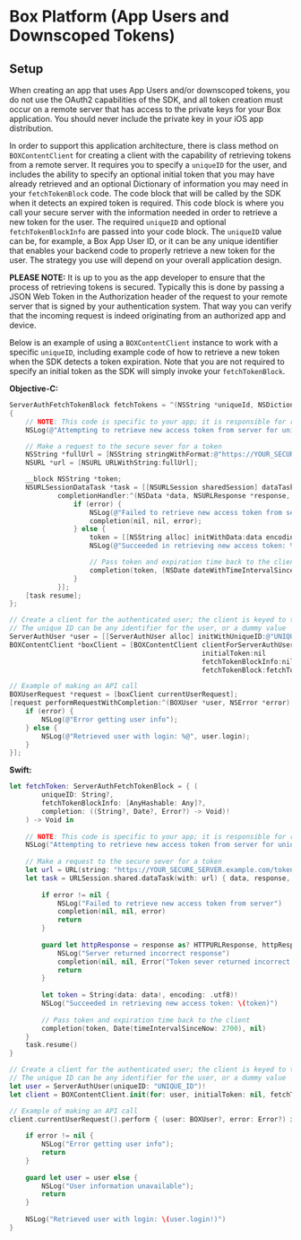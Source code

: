 Box Platform (App Users and Downscoped Tokens)
==============================================

Setup
-----

When creating an app that uses App Users and/or downscoped tokens, you do not use the OAuth2 capabilities of the SDK,
and all token creation must occur on a remote server that has access to the private keys for your Box application.  You
should never include the private key in your iOS app distribution.

In order to support this application architecture, there is class method on `BOXContentClient` for creating a client
with the capability of retrieving tokens from a remote server. It requires you to specify a `uniqueID` for the user, and
includes the ability to specify an optional initial token that you may have already retrieved and an optional Dictionary
of information you may need in your `fetchTokenBlock` code. The code block that will be called by the SDK when it
detects an expired token is required.  This code block is where you call your secure server with the information needed
in order to retrieve a new token for the user. The required `uniqueID` and optional `fetchTokenBlockInfo` are passed
into your code block. The `uniqueID` value can be, for example, a Box App User ID, or it can be any unique identifier
that enables your backend code to properly retrieve a new token for the user. The strategy you use will depend on your
overall application design.

__PLEASE NOTE:__ It is up to you as the app developer to ensure that the process of retrieving tokens is secured.
Typically this is done by passing a JSON Web Token in the Authorization header of the request to your remote server
that is signed by your authentication system.  That way you can verify that the incoming request is indeed originating
from an authorized app and device.

Below is an example of using a `BOXContentClient` instance to work with a specific `uniqueID`, including example code of
how to retrieve a new token when the SDK detects a token expiration. Note that you are not required to specify an
initial token as the SDK will simply invoke your `fetchTokenBlock`.

__Objective-C:__
```objectivec
ServerAuthFetchTokenBlock fetchTokens = ^(NSString *uniqueId, NSDictionary *fetchTokenBlockInfo, void (^completion)(NSString *, NSDate *, NSError *))
{
    // NOTE: This code is specific to your app; it is responsible for retrieving new tokens from a secure server
    NSLog(@"Attempting to retrieve new access token from server for uniqueId: %@", uniqueId);

    // Make a request to the secure sever for a token
    NSString *fullUrl = [NSString stringWithFormat:@"https://YOUR_SECURE_SERVER.example.com/token?id=%@", uniqueId];
    NSURL *url = [NSURL URLWithString:fullUrl];

    __block NSString *token;
    NSURLSessionDataTask *task = [[NSURLSession sharedSession] dataTaskWithURL:url
            completionHandler:^(NSData *data, NSURLResponse *response, NSError *error) {
                if (error) {
                    NSLog(@"Failed to retrieve new access token from server");
                    completion(nil, nil, error);
                } else {
                    token = [[NSString alloc] initWithData:data encoding:NSUTF8StringEncoding];
                    NSLog(@"Succeeded in retrieving new access token: %@", token);

                    // Pass token and expiration time back to the client
                    completion(token, [NSDate dateWithTimeIntervalSinceNow:2700], nil);
                }
            }];
    [task resume];
};

// Create a client for the authenticated user; the client is keyed to that user's unique ID for caching purposes
// The unique ID can be any identifier for the user, or a dummy value
ServerAuthUser *user = [[ServerAuthUser alloc] initWithUniqueID:@"UNIQUE_ID"];
BOXContentClient *boxClient = [BOXContentClient clientForServerAuthUser:user
                                                initialToken:nil
                                                fetchTokenBlockInfo:nil
                                                fetchTokenBlock:fetchTokens];

// Example of making an API call
BOXUserRequest *request = [boxClient currentUserRequest];
[request performRequestWithCompletion:^(BOXUser *user, NSError *error) {
    if (error) {
        NSLog(@"Error getting user info");
    } else {
        NSLog(@"Retrieved user with login: %@", user.login);
    }
}];
```

__Swift:__
```swift
let fetchToken: ServerAuthFetchTokenBlock = { (
        uniqueID: String?,
        fetchTokenBlockInfo: [AnyHashable: Any]?,
        completion: ((String?, Date?, Error?) -> Void)!
    ) -> Void in
    
    // NOTE: This code is specific to your app; it is responsible for retrieving new tokens from a secure server
    NSLog("Attempting to retrieve new access token from server for unique ID: \(uniqueID)");
    
    // Make a request to the secure sever for a token
    let url = URL(string: "https://YOUR_SECURE_SERVER.example.com/token?id=\(uniqueID ?? "")")!
    let task = URLSession.shared.dataTask(with: url) { data, response, error in
        
        if error != nil {
            NSLog("Failed to retrieve new access token from server")
            completion(nil, nil, error)
            return
        }
        
        guard let httpResponse = response as? HTTPURLResponse, httpResponse.statusCode == 200 else {
            NSLog("Server returned incorrect response")
            completion(nil, nil, Error("Token sever returned incorrect response"))
            return
        }
        
        let token = String(data: data!, encoding: .utf8)!
        NSLog("Succeeded in retrieving new access token: \(token)")
        
        // Pass token and expiration time back to the client
        completion(token, Date(timeIntervalSinceNow: 2700), nil)
    }
    task.resume()
}

// Create a client for the authenticated user; the client is keyed to that user's unique ID for caching purposes
// The unique ID can be any identifier for the user, or a dummy value
let user = ServerAuthUser(uniqueID: "UNIQUE_ID")!
let client = BOXContentClient.init(for: user, initialToken: nil, fetchTokenBlockInfo: nil, fetchTokenBlock: fetchToken)!

// Example of making an API call
client.currentUserRequest().perform { (user: BOXUser?, error: Error?) in
    
    if error != nil {
        NSLog("Error getting user info");
        return
    }
    
    guard let user = user else {
        NSLog("User information unavailable");
        return
    }
    
    NSLog("Retrieved user with login: \(user.login!)")
}
```